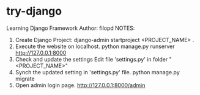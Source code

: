 # try-django
Learning Django Framework
Author: filopd
NOTES:
1. Create Django Project:
django-admin startproject <PROJECT_NAME> .
2. Execute the website on localhost.
python manage.py runserver
   http://127.0.0.1:8000
3. Check and update the settings
Edit file 'settings.py' in folder "<PROJECT_NAME>"
4. Synch the updated setting in 'settings.py' file.
python manage.py migrate
5. Open admin login page.
http://127.0.0.1:8000/admin


